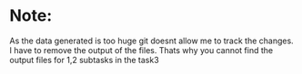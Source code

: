 # Note:

As the data generated is too huge git doesnt allow me to track the changes. I have to remove the output of the files. Thats why you cannot find the output files for 1,2 subtasks in the task3